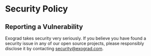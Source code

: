 # Security Policy

## Reporting a Vulnerability
Exograd takes security very seriously. If you believe you have found a
security issue in any of our open source projects, please responsibly disclose
it by contacting security@exograd.com.
